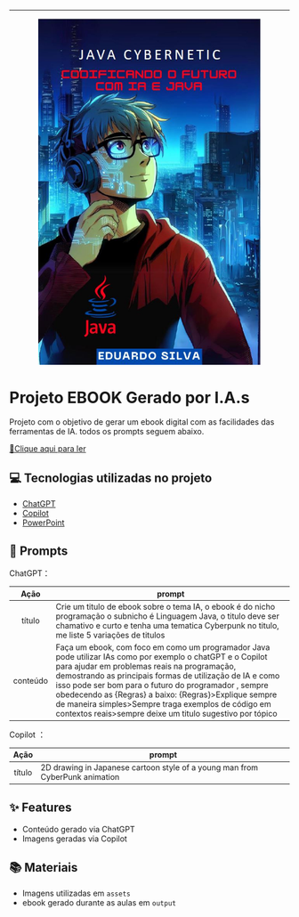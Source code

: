 




-------


<p align="center">
<img 
    src="./assets/Cover.jpg"
    width="400"  
/>
</p>

# Projeto EBOOK Gerado por I.A.s


Projeto com o objetivo de gerar um ebook digital com as facilidades das ferramentas de IA. todos os prompts
seguem abaixo.

<a href="https://github.com/felipeAguiarCode/prompts-recipe-to-create-a-ebook/blob/main/output/ebook%20-%20css%20jedi%20output.pdf" title="View PDF now"> 📕Clique aqui para ler</a>

## 💻 Tecnologias utilizadas no projeto

- [ChatGPT](https://chat.openai.com/) 
- [Copilot](https://www.microsoft.com/pt-br/microsoft-copilot)
- [PowerPoint](https://www.microsoft.com/en/microsoft-365/powerpoint)

## 🧠 Prompts


ChatGPT：

|   Ação   | prompt                                                                                                                                                                                                                                                                         |
| :------: | ------------------------------------------------------------------------------------------------------------------------------------------------------------------------------------------------------------------------------------------------------------------------------ |
|  título  | Crie um titulo de ebook sobre o tema IA, o ebook é do nicho programação o subnicho é Linguagem Java, o titulo deve ser chamativo e curto e tenha uma tematica Cyberpunk no titulo, me liste 5 variações de titulos                                                  |
| conteúdo | Faça  um ebook, com foco em como um programador Java pode utilizar IAs como por exemplo o chatGPT e o Copilot para ajudar em problemas reais na programação, demostrando as principais formas de utilização de IA e como isso pode ser bom para o futuro do programador , sempre obedecendo as {Regras} a baixo: {Regras}>Explique sempre de maneira simples>Sempre traga exemplos de código em contextos reais>sempre deixe um titulo sugestivo por tópico

Copilot ：

|  Ação  | prompt                                                                                 |
| :----: | -------------------------------------------------------------------------------------- |
| título |2D drawing in Japanese cartoon style of a young man from CyberPunk animation |

## ✨ Features

- Conteúdo gerado via ChatGPT
- Imagens geradas via Copilot

## 📚 Materiais

- Imagens utilizadas em `assets`
- ebook gerado durante as aulas em `output`


